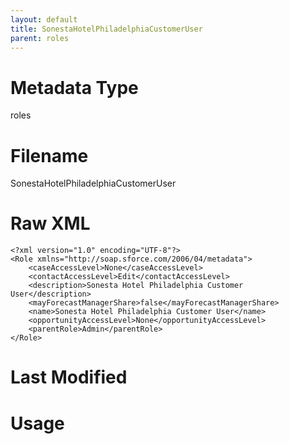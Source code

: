 ```yaml
---
layout: default
title: SonestaHotelPhiladelphiaCustomerUser
parent: roles
---
```

# Metadata Type
roles


# Filename 
SonestaHotelPhiladelphiaCustomerUser


# Raw XML
```
<?xml version="1.0" encoding="UTF-8"?>
<Role xmlns="http://soap.sforce.com/2006/04/metadata">
    <caseAccessLevel>None</caseAccessLevel>
    <contactAccessLevel>Edit</contactAccessLevel>
    <description>Sonesta Hotel Philadelphia Customer User</description>
    <mayForecastManagerShare>false</mayForecastManagerShare>
    <name>Sonesta Hotel Philadelphia Customer User</name>
    <opportunityAccessLevel>None</opportunityAccessLevel>
    <parentRole>Admin</parentRole>
</Role>
```


# Last Modified


# Usage
